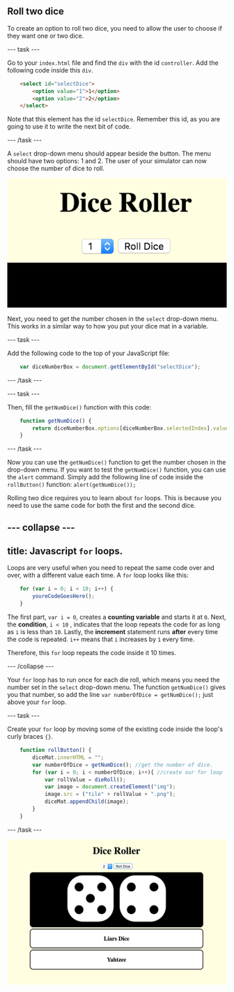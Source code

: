 ## Roll two dice

To create an option to roll two dice, you need to allow the user to choose if they want one or two dice. 

--- task ---

Go to your `index.html` file and find the `div` with the id `controller`. Add the following code inside this `div`.

```html
    <select id="selectDice">
        <option value="1">1</option>
        <option value="2">2</option>
    </select>
```

Note that this element has the id `selectDice`. Remember this id, as you are going to use it to write the next bit of code.

--- /task ---

A `select` drop-down menu should appear beside the button. The menu should have two options: 1 and 2. The user of your simulator can now choose the number of dice to roll.

![Image of the select box next to the button](images/selectBox.png)

Next, you need to get the number chosen in the `select` drop-down menu. This works in a similar way to how you put your dice mat in a variable. 

--- task ---

Add the following code to the top of your JavaScript file:

```javascript
    var diceNumberBox = document.getElementById("selectDice");
```

--- /task ---

--- task ---

Then, fill the `getNumDice()` function with this code:

```javascript
    function getNumDice() {
        return diceNumberBox.options[diceNumberBox.selectedIndex].value;
    }
```

--- /task ---

Now you can use the `getNumDice()` function to get the number chosen in the drop-down menu. If you want to test the `getNumDice()` function, you can use the `alert` command. Simply add the following line of code inside the `rollButton()` function: `alert(getNumDice());`

Rolling two dice requires you to learn about `for` loops. This is because you need to use the same code for both the first and the second dice.

--- collapse ---
---
title: Javascript `for` loops.
---

Loops are very useful when you need to repeat the same code over and over, with a different value each time. A `for` loop looks like this:

```javascript
    for (var i = 0; i < 10; i++) {
        youreCodeGoesHere();
    }
```

The first part, `var i = 0`, creates a **counting variable** and starts it at `0`. Next, the **condition**, `i < 10`  , indicates that the loop repeats the code for as long as `i` is less than `10`. Lastly, the **increment** statement runs **after** every time the code is repeated. `i++` means that `i` increases by `1` every time.

Therefore, this `for` loop repeats the code inside it 10 times.

--- /collapse ---

Your `for` loop has to run once for each die roll, which means you need the number set in the `select` drop-down menu. The function `getNumDice()` gives you that number, so add the line `var numberOfDice = getNumDice();` just above your `for` loop.

--- task ---

Create your `for` loop by moving some of the existing code inside the loop's curly braces `{}`.

```javascript
    function rollButton() {
        diceMat.innerHTML = "";
        var numberOfDice = getNumDice(); //get the number of dice.
        for (var i = 0; i < numberOfDice; i++){ //create our for loop
            var rollValue = dieRoll();
            var image = document.createElement("img");
            image.src = ("tile" + rollValue + ".png");
            diceMat.appendChild(image);
        }
    }
```

--- /task ---

![Image of the project at the end of this step](images/step4Image.png)
